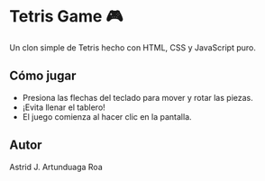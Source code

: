 # Tetris Game 🎮

Un clon simple de Tetris hecho con HTML, CSS y JavaScript puro.

## Cómo jugar
- Presiona las flechas del teclado para mover y rotar las piezas.
- ¡Evita llenar el tablero!
- El juego comienza al hacer clic en la pantalla.

## Autor
Astrid J. Artunduaga Roa
